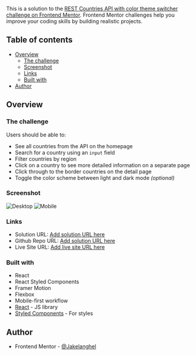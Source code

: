 This is a solution to the [REST Countries API with color theme switcher challenge on Frontend Mentor](https://www.frontendmentor.io/challenges/rest-countries-api-with-color-theme-switcher-5cacc469fec04111f7b848ca). Frontend Mentor challenges help you improve your coding skills by building realistic projects.

## Table of contents

- [Overview](#overview)
  - [The challenge](#the-challenge)
  - [Screenshot](#screenshot)
  - [Links](#links)
  - [Built with](#built-with)
- [Author](#author)

## Overview

### The challenge

Users should be able to:

- See all countries from the API on the homepage
- Search for a country using an `input` field
- Filter countries by region
- Click on a country to see more detailed information on a separate page
- Click through to the border countries on the detail page
- Toggle the color scheme between light and dark mode _(optional)_

### Screenshot

![Desktop](./public/readme-images/desktop-sc.png)
![Mobile](./public/readme-images/mobile-sc.png)

### Links

- Solution URL: [Add solution URL here](https://www.frontendmentor.io/solutions/rest-countries-api-with-color-theme-switcher-Vn2SsqetT9)
- Github Repo URL: [Add solution URL here](https://github.com/Jakelanghel/REST-countries-api-app)
- Live Site URL: [Add live site URL here](https://jakelanghel.github.io/REST-countries-api-app/)

### Built with

- React
- React Styled Components
- Framer Motion
- Flexbox
- Mobile-first workflow
- [React](https://reactjs.org/) - JS library
- [Styled Components](https://styled-components.com/) - For styles

## Author

- Frontend Mentor - [@Jakelanghel](https://www.frontendmentor.io/profile/Jakelanghel)
